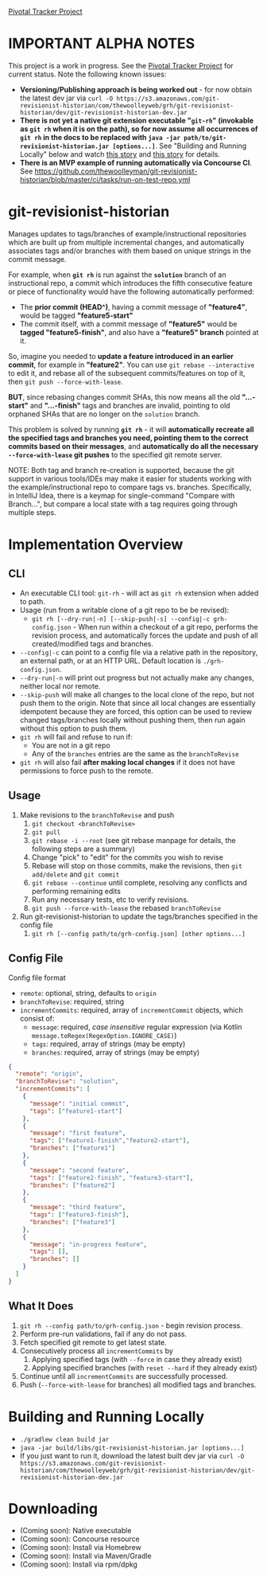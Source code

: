 [Pivotal Tracker Project](https://www.pivotaltracker.com/n/projects/2092368)

# IMPORTANT ALPHA NOTES

This project is a work in progress.  See the [Pivotal Tracker Project](https://www.pivotaltracker.com/n/projects/2092368)
for current status.  Note the following known issues:

* **Versioning/Publishing approach is being worked out** - for now obtain the latest dev jar via
  `curl -O https://s3.amazonaws.com/git-revisionist-historian/com/thewoolleyweb/grh/git-revisionist-historian/dev/git-revisionist-historian-dev.jar`
* **There is not yet a native git extension executable "`git-rh`" (invokable as `git rh` when it
  is on the path), so for now assume all occurrences of `git rh` in the docs to be replaced with
  `java -jar path/to/git-revisionist-historian.jar [options...]`**.  See "Building and Running Locally" below and
  watch [this story](https://www.pivotaltracker.com/story/show/150307700)
  and [this story](https://www.pivotaltracker.com/story/show/150603755) for details.
* **There is an MVP example of running automatically via Concourse CI**.  See
  https://github.com/thewoolleyman/git-revisionist-historian/blob/master/ci/tasks/run-on-test-repo.yml  

# git-revisionist-historian

Manages updates to tags/branches of example/instructional repositories which are built up from multiple incremental
changes, and automatically associates tags and/or branches with them based on unique strings in the commit message.

For example, when **`git rh`** is run against the **`solution`** branch of an instructional repo, a commit which
introduces the fifth consecutive feature or piece of functionality would have the following automatically performed:
* The **prior commit (HEAD^)**, having a commit message of **"feature4"**, would be tagged **"feature5-start"**
* The commit itself, with a commit message of **"feature5"** would be **tagged "feature5-finish"**, and also
  have a **"feature5" branch** pointed at it.

So, imagine you needed to **update a feature introduced in an earlier commit**, for example in **"feature2"**.  You can
use `git rebase --interactive` to edit it, and rebase all of the subsequent commits/features on top of it, then
`git push --force-with-lease`.

**BUT**, since rebasing changes commit SHAs, this now means all the old **"...-start"** and **"...-finish"** tags and branches are invalid,
pointing to old orphaned SHAs that are no longer on the `solution` branch.

This problem is solved by running **`git rh`** - it will **automatically recreate all the specified tags and branches
you need, pointing them to the correct commits based on their messages**, and **automatically do all the necessary `--force-with-lease` git pushes**
to the specified git remote server.

NOTE: Both tag and branch re-creation is supported, because the git support in various tools/IDEs may make it easier
for students working with the example/instructional repo to compare tags vs. branches.  Specifically, in
IntelliJ Idea, there is a keymap for single-command "Compare with Branch...", but compare a local state with a 
tag requires going through multiple steps.

# Implementation Overview

## CLI

* An executable CLI tool: `git-rh` - will act as `git rh` extension when added to path.
* Usage (run from a writable clone of a git repo to be be revised):
  * `git rh [--dry-run|-n] [--skip-push|-s] --config|-c grh-config.json` - When run within a checkout of a git repo, performs the revision process,
    and automatically forces the update and push of all created/modified tags and branches.
* `--config|-c` can point to a config file via a relative path in the repository, an external path, or at an HTTP URL.  Default location is `./grh-config.json`.
* `--dry-run|-n` will print out progress but not actually make any changes, neither local nor remote.
* `--skip-push` will make all changes to the local clone of the repo, but not push them to the origin.  Note that since
  all local changes are essentially idempotent because they are forced, this option can be used to review changed tags/branches
  locally without pushing them, then run again without this option to push them. 
* `git rh` will fail and refuse to run if:
  * You are not in a git repo
  * Any of the `branches` entries are the same as the `branchToRevise`
* `git rh` will also fail **after making local changes** if it does not have permissions to force push to the remote.

## Usage

1. Make revisions to the `branchToRevise` and push
    1. `git checkout <branchToRevise>`
    1. `git pull`
    1. `git rebase -i --root` (see git rebase manpage for details, the following steps are a summary)
    1. Change "pick" to "edit" for the commits you wish to revise
    1. Rebase will stop on those commits, make the revisions, then `git add/delete` and `git commit`
    1. `git rebase --continue` until complete, resolving any conflicts and performing remaining edits
    1. Run any necessary tests, etc to verify revisions.
    1. `git push --force-with-lease` the rebased `branchToRevise`
1. Run git-revisionist-historian to update the tags/branches specified in the config file 
    1. `git rh [--config path/to/grh-config.json] [other options...]`

## Config File

Config file format

* `remote`: optional, string, defaults to `origin`
* `branchToRevise`: required, string
* `incrementCommits`: required, array of `incrementCommit` objects, which consist of:
  * `message`: required, *case insensitive* regular expression (via Kotlin `message.toRegex(RegexOption.IGNORE_CASE)`)
  * `tags`: required, array of strings (may be empty)
  * `branches`: required, array of strings (may be empty)

```JSON
{
  "remote": "origin",
  "branchToRevise": "solution",
  "incrementCommits": [
    {
      "message": "initial commit",
      "tags": ["feature1-start"]
    },
    {
      "message": "first feature",
      "tags": ["feature1-finish","feature2-start"],
      "branches": ["feature1"] 
    },
    {
      "message": "second feature",
      "tags": ["feature2-finish", "feature3-start"],
      "branches": ["feature2"] 
    },
    {
      "message": "third feature",
      "tags": ["feature3-finish"],
      "branches": ["feature3"] 
    },
    {
      "message": "in-progress feature",
      "tags": [],
      "branches": [] 
    }
  ]
}
```

## What It Does

1. `git rh --config path/to/grh-config.json` - begin revision process.
1. Perform pre-run validations, fail if any do not pass.
1. Fetch specified git remote to get latest state.
1. Consecutively process all `incrementCommits` by
    1. Applying specified tags (with `--force` in case they already exist)
    1. Applying specified branches (with `reset --hard` if they already exist)
1. Continue until all `incrementCommits` are successfully processed.
1. Push (`--force-with-lease` for branches) all modified tags and branches.

# Building and Running Locally

* `./gradlew clean build jar`
* `java -jar build/libs/git-revisionist-historian.jar [options...]`
* If you just want to run it, download the latest built dev jar via
  `curl -O https://s3.amazonaws.com/git-revisionist-historian/com/thewoolleyweb/grh/git-revisionist-historian/dev/git-revisionist-historian-dev.jar`

# Downloading

* (Coming soon): Native executable
* (Coming soon): Concourse resource
* (Coming soon): Install via Homebrew
* (Coming soon): Install via Maven/Gradle
* (Coming soon): Install via rpm/dpkg
